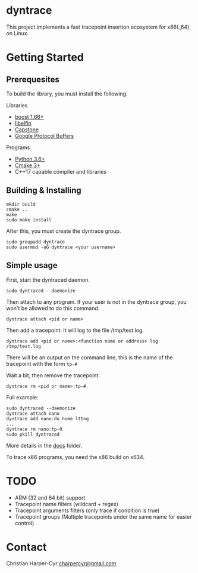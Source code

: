 # dyntrace
This project implements a fast tracepoint insertion ecosystem for x86(_64) on Linux.

# Getting Started
## Prerequesites
To build the library, you must install the following.

Libraries
- [boost 1.66+](http://www.boost.org/users/download/)
- [libelfin](https://github.com/aclements/libelfin)
- [Capstone](http://www.capstone-engine.org/)
- [Google Protocol Buffers](https://developers.google.com/protocol-buffers/)

Programs
- [Python 3.6+](https://www.python.org/downloads/)
- [Cmake 3+](https://cmake.org/download/)
- C++17 capable compiler and libraries

## Building & Installing
```
mkdir build
cmake ..
make
sudo make install
```
After this, you must create the dyntrace group.
```
sudo groupadd dyntrace
sudo usermod -aG dyntrace <your username>
```

## Simple usage
First, start the dyntraced daemon.
```
sudo dyntraced --daemonize
```
Then attach to any program. If your user is not in the dyntrace group, you won't be allowed to do this command.
```
dyntrace attach <pid or name>
```
Then add a tracepoint. It will log to the file /tmp/test.log.
```
dyntrace add <pid or name>:<function name or address> log /tmp/test.log
```
There will be an output on the command line, this is the name of the tracepoint with the form `tp-#`

Wait a bit, then remove the tracepoint.
```
dyntrace rm <pid or name>:tp-#
```

Full example:
```
sudo dyntraced --daemonize
dyntrace attach nano
dyntrace add nano:do_home lttng
...
dyntrace rm nano:tp-0
sudo pkill dyntraced
```
More details in the [docs](docs/) folder.

<aside class="notice">
To trace x86 programs, you need the x86 build on x634.
</aside>

# TODO
- ARM (32 and 64 bit) support
- Tracepoint name filters (wildcard + regex)
- Tracepoint arguments filters (only trace if condition is true)
- Tracepoint groups (Multiple tracepoints under the same name for easier control)

# Contact
Christian Harper-Cyr <charpercyr@gmail.com>
